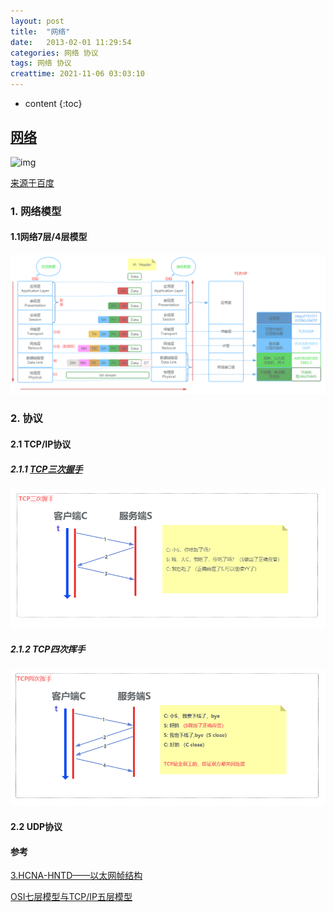 ```yaml
---
layout: post
title:  "网络"
date:   2013-02-01 11:29:54
categories: 网络 协议
tags: 网络 协议
creattime: 2021-11-06 03:03:10
---
```


* content
{:toc}
## [网络](https://baike.baidu.com/item/%E7%BD%91%E7%BB%9C/143243?fr=aladdin)

![img](https://bkimg.cdn.bcebos.com/pic/6a63f6246b600c3330f4799f1a4c510fd8f9a1dc?x-bce-process=image/watermark,image_d2F0ZXIvYmFpa2UxMTY=,g_7,xp_5,yp_5/format,f_auto)

[来源于百度](https://baike.baidu.com/pic/%E7%BD%91%E7%BB%9C/143243/0/3bb224875ee0a74dc75cc33d?fr=lemma&ct=single#aid=0&pic=3bb224875ee0a74dc75cc33d)

### 1. 网络模型

#### 1.1网络7层/4层模型

![2021-11-06_网络模型](\image\io\2021-11-06_网络模型.png)

### 2. 协议

#### 2.1 TCP/IP协议

##### 2.1.1 [TCP三次握手](https://baike.baidu.com/item/%E4%B8%89%E6%AC%A1%E6%8F%A1%E6%89%8B/5111559?fr=aladdin)

![三次握手](\image\io\2021-11-06_TCP三次握手.png)

##### 2.1.2 TCP四次挥手

![四次挥手](\image\io\2021-11-06_TCP四次挥手.png)

#### 2.2 UDP协议







#### 参考

[3.HCNA-HNTD——以太网帧结构](https://blog.csdn.net/wdkirchhoff/article/details/43915825)

[OSI七层模型与TCP/IP五层模型](https://www.cnblogs.com/qishui/p/5428938.html)
